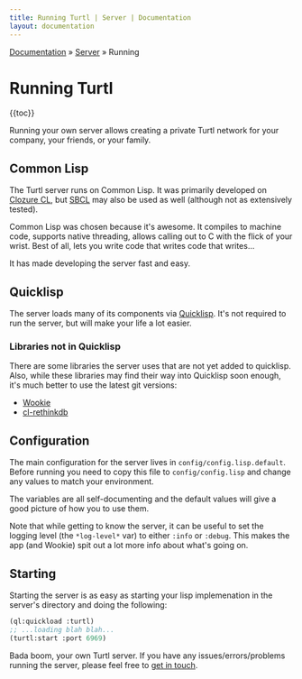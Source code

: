 ```yaml
---
title: Running Turtl | Server | Documentation
layout: documentation
---
```


<div class="breadcrumb">
    <a href="/docs">Documentation</a> &raquo;
    <a href="/docs/server/index">Server</a> &raquo;
    Running
</div>

# Running Turtl
{{toc}}

Running your own server allows creating a private Turtl network for your
company, your friends, or your family.

## Common Lisp
The Turtl server runs on Common Lisp. It was primarily developed on [Clozure CL](http://ccl.clozure.com/),
but [SBCL](http://www.sbcl.org/) may also be used as well (although not as
extensively tested).

Common Lisp was chosen because it's awesome. It compiles to machine code,
supports native threading, allows calling out to C with the flick of your
wrist. Best of all, lets you write code that writes code that writes...

It has made developing the server fast and easy.

## Quicklisp
The server loads many of its components via [Quicklisp](http://www.quicklisp.org/beta/).
It's not required to run the server, but will make your life a lot easier.

### Libraries not in Quicklisp
There are some libraries the server uses that are not yet added to quicklisp.
Also, while these libraries may find their way into Quicklisp soon enough, it's
much better to use the latest git versions:

- [Wookie](https://github.com/orthcreedence/wookie)
- [cl-rethinkdb](https://github.com/orthcreedence/cl-rethinkdb)

## Configuration
The main configuration for the server lives in `config/config.lisp.default`.
Before running you need to copy this file to `config/config.lisp` and change any
values to match your environment.

The variables are all self-documenting and the default values will give a good
picture of how you to use them.

Note that while getting to know the server, it can be useful to set the logging
level (the `*log-level*` var) to either `:info` or `:debug`. This makes the app
(and Wookie) spit out a lot more info about what's going on.

## Starting
Starting the server is as easy as starting your lisp implemenation in the
server's directory and doing the following:

```lisp
(ql:quickload :turtl)
;; ...loading blah blah...
(turtl:start :port 6969)
```

Bada boom, your own Turtl server. If you have any issues/errors/problems running
the server, please feel free to [get in touch](/contact).

